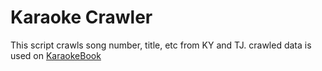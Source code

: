Karaoke Crawler
===============

This script crawls song number, title, etc from KY and TJ.
crawled data is used on [KaraokeBook][]

[KaraokeBook]: //github.com/Kjwon15/karaokebook/
